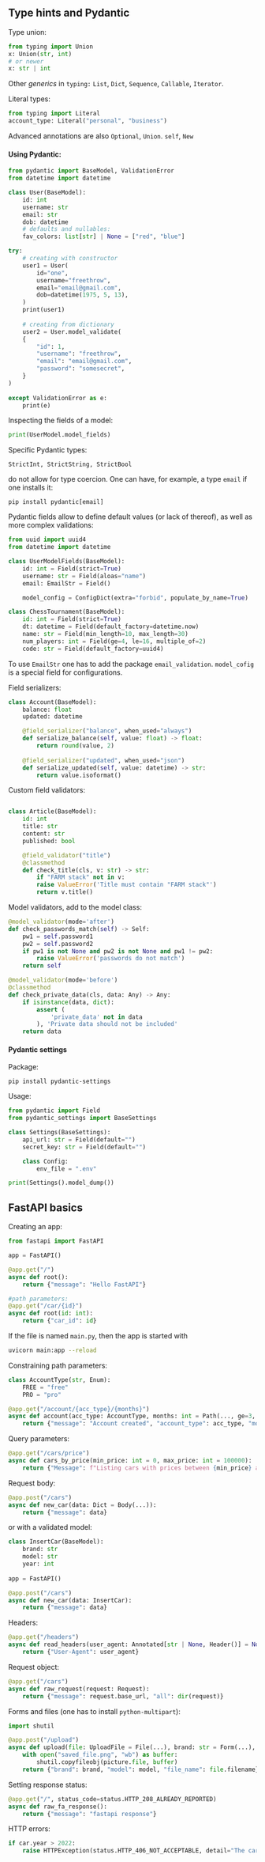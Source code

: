 ## Type hints and Pydantic
Type union:
```python
from typing import Union
x: Union(str, int)
# or newer
x: str | int
```
Other *generics* in `typing:` `List`, `Dict`, `Sequence`, `Callable`, `Iterator`.

Literal types:
```python
from typing import Literal
account_type: Literal("personal", "business")
```

Advanced annotations are also `Optional`, `Union`. `self`, `New`
#### Using Pydantic:
```python
from pydantic import BaseModel, ValidationError
from datetime import datetime

class User(BaseModel):
    id: int
    username: str
    email: str
    dob: datetime
    # defaults and nullables:
    fav_colors: list[str] | None = ["red", "blue"]

try:
	# creating with constructor
    user1 = User(
        id="one",
        username="freethrow",
        email="email@gmail.com",
        dob=datetime(1975, 5, 13),
    )
    print(user1)
    
    # creating from dictionary
    user2 = User.model_validate(
    {
        "id": 1,
        "username": "freethrow",
        "email": "email@gmail.com",
        "password": "somesecret",
    }
)
    
except ValidationError as e:
    print(e)
```
Inspecting the fields of a model:
```python
print(UserModel.model_fields)
```
Specific Pydantic types:
```
StrictInt, StrictString, StrictBool
```
do not allow for type coercion. One can have, for example, a type `email` if one installs it:
```shell
pip install pydantic[email]
```
Pydantic fields allow to define default values (or lack of thereof), as well as more complex validations:
```python
from uuid import uuid4
from datetime import datetime

class UserModelFields(BaseModel):
    id: int = Field(strict=True)
    username: str = Field(aloas="name")
	email: EmailStr = Field()

	model_config = ConfigDict(extra="forbid", populate_by_name=True)

class ChessTournament(BaseModel):
	id: int = Field(strict=True)
	dt: datetime = Field(default_factory=datetime.now)
	name: str = Field(min_length=10, max_length=30)
	num_players: int = Field(ge=4, le=16, multiple_of=2)
	code: str = Field(default_factory=uuid4)
```
To use `EmailStr` one has to add the package `email_validation`.
`model_cofig` is a special field for configurations.

Field serializers:
```python
class Account(BaseModel):
	balance: float
	updated: datetime

	@field_serializer("balance", when_used="always")
	def serialize_balance(self, value: float) -> float:
		return round(value, 2)
	
	@field_serializer("updated", when_used="json")
	def serialize_updated(self, value: datetime) -> str:
		return value.isoformat()
```

Custom field validators:
```python

class Article(BaseModel):
	id: int
	title: str
	content: str
	published: bool

	@field_validator("title")
	@classmethod
	def check_title(cls, v: str) -> str:
		if "FARM stack" not in v:
		raise ValueError('Title must contain "FARM stack"')
		return v.title()
```

Model validators, add to the model class:
```python
@model_validator(mode='after')
def check_passwords_match(self) -> Self:
	pw1 = self.password1
	pw2 = self.password2
	if pw1 is not None and pw2 is not None and pw1 != pw2:
		raise ValueError('passwords do not match')
	return self

@model_validator(mode='before')
@classmethod
def check_private_data(cls, data: Any) -> Any:
	if isinstance(data, dict):
		assert (
			'private_data' not in data
		), 'Private data should not be included'
	return data
```

#### Pydantic settings
Package:
```shell
pip install pydantic-settings
```
Usage:
```python
from pydantic import Field
from pydantic_settings import BaseSettings

class Settings(BaseSettings):
	api_url: str = Field(default="")
	secret_key: str = Field(default="")

	class Config:
		env_file = ".env"

print(Settings().model_dump())
```

## FastAPI basics
Creating an app:
```python
from fastapi import FastAPI

app = FastAPI()

@app.get("/")
async def root():
	return {"message": "Hello FastAPI"}

#path parameters:
@app.get("/car/{id}")
async def root(id: int):
	return {"car_id": id}

```
If the file is named `main.py`, then the app is started with
```bash
uvicorn main:app --reload
```

Constraining path parameters:
```python
class AccountType(str, Enum):
	FREE = "free"
	PRO = "pro"

@app.get("/account/{acc_type}/{months}")
async def account(acc_type: AccountType, months: int = Path(..., ge=3, le=12)):
	return {"message": "Account created", "account_type": acc_type, "months": months}
```

Query parameters:
```python
@app.get("/cars/price")
async def cars_by_price(min_price: int = 0, max_price: int = 100000):
	return {"Message": f"Listing cars with prices between {min_price} and {max_price}"}
```

Request body:
```python
@app.post("/cars")
async def new_car(data: Dict = Body(...)):
	return {"message": data}
```
or with a validated model:
```python
class InsertCar(BaseModel):
	brand: str
	model: str
	year: int
	
app = FastAPI()

@app.post("/cars")
async def new_car(data: InsertCar):
	return {"message": data}
```

Headers:
```python
@app.get("/headers")
async def read_headers(user_agent: Annotated[str | None, Header()] = None):
	return {"User-Agent": user_agent}
```

Request object:
```python
@app.get("/cars")
async def raw_request(request: Request):
	return {"message": request.base_url, "all": dir(request)}
```

Forms and files (one has to install `python-multipart`):
```python
import shutil

@app.post("/upload")
async def upload(file: UploadFile = File(...), brand: str = Form(...), model: str = Form(...)):
	with open("saved_file.png", "wb") as buffer:
		shutil.copyfileobj(picture.file, buffer)
	return {"brand": brand, "model": model, "file_name": file.filename}
```

Setting response status:
```python
@app.get("/", status_code=status.HTTP_208_ALREADY_REPORTED)
async def raw_fa_response():
	return {"message": "fastapi response"}
```

HTTP errors:
```python
if car.year > 2022:
	raise HTTPException(status.HTTP_406_NOT_ACCEPTABLE, detail="The car doesn't existyet!")
```